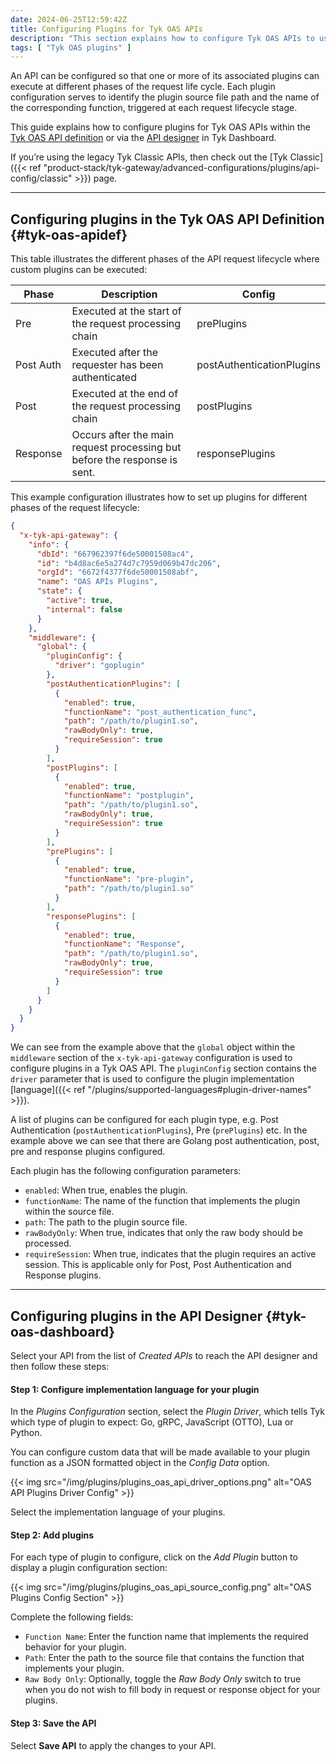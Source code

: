 ```yaml
---
date: 2024-06-25T12:59:42Z
title: Configuring Plugins for Tyk OAS APIs
description: "This section explains how to configure Tyk OAS APIs to use plugin bundles deployed on a remote web server"
tags: [ "Tyk OAS plugins" ]
---
```


An API can be configured so that one or more of its associated plugins can execute at different phases of the request life cycle. Each plugin configuration serves to identify the plugin source file path and the name of the corresponding function, triggered at each request lifecycle stage.

This guide explains how to configure plugins for Tyk OAS APIs within the [Tyk OAS API definition](#tyk-oas-apidef) or via the [API designer](#tyk-oas-dashboard) in Tyk Dashboard.

If you’re using the legacy Tyk Classic APIs, then check out the [Tyk Classic]({{< ref "product-stack/tyk-gateway/advanced-configurations/plugins/api-config/classic" >}}) page.

---

## Configuring plugins in the Tyk OAS API Definition {#tyk-oas-apidef}

This table illustrates the different phases of the API request lifecycle where custom plugins can be executed:

| Phase | Description       | Config |
| ----- | ---               | ----   |
| Pre   | Executed at the start of the request processing chain | prePlugins |            
| Post Auth | Executed after the requester has been authenticated | postAuthenticationPlugins |
| Post | Executed at the end of the request processing chain | postPlugins |       
| Response | Occurs after the main request processing but before the response is sent. | responsePlugins |      
    
This example configuration illustrates how to set up plugins for different phases of the request lifecycle:

```json {linenos=true, linenostart=1, hl_lines=["15-52"]}
{
  "x-tyk-api-gateway": {
    "info": {
      "dbId": "667962397f6de50001508ac4",
      "id": "b4d8ac6e5a274d7c7959d069b47dc206",
      "orgId": "6672f4377f6de50001508abf",
      "name": "OAS APIs Plugins",
      "state": {
        "active": true,
        "internal": false
      }
    },
    "middleware": {
      "global": {
        "pluginConfig": {
          "driver": "goplugin"
        },
        "postAuthenticationPlugins": [
          {
            "enabled": true,
            "functionName": "post_authentication_func",
            "path": "/path/to/plugin1.so",
            "rawBodyOnly": true,
            "requireSession": true
          }
        ],
        "postPlugins": [
          {
            "enabled": true,
            "functionName": "postplugin",
            "path": "/path/to/plugin1.so",
            "rawBodyOnly": true,
            "requireSession": true
          }
        ],
        "prePlugins": [
          {
            "enabled": true,
            "functionName": "pre-plugin",
            "path": "/path/to/plugin1.so"
          }
        ],
        "responsePlugins": [
          {
            "enabled": true,
            "functionName": "Response",
            "path": "/path/to/plugin1.so",
            "rawBodyOnly": true,
            "requireSession": true
          }
        ]
      }
    }
  }
}
```

We can see from the example above that the `global` object within the `middleware` section of the `x-tyk-api-gateway` configuration is used to configure plugins in a Tyk OAS API. The `pluginConfig` section contains the `driver` parameter that is used to configure the plugin implementation [language]({{< ref "/plugins/supported-languages#plugin-driver-names" >}}).

A list of plugins can be configured for each plugin type, e.g. Post Authentication (`postAuthenticationPlugins`), Pre (`prePlugins`) etc. In the example above we can see that there are Golang post authentication, post, pre and response plugins configured.

Each plugin has the following configuration parameters:

- `enabled`: When true, enables the plugin.
- `functionName`: The name of the function that implements the plugin within the source file.
- `path`: The path to the plugin source file. 
- `rawBodyOnly`: When true, indicates that only the raw body should be processed.
- `requireSession`: When true, indicates that the plugin requires an active session. This is applicable only for Post, Post Authentication and Response plugins.

---

## Configuring plugins in the API Designer {#tyk-oas-dashboard}

Select your API from the list of *Created APIs* to reach the API designer and then follow these steps:

#### Step 1: Configure implementation language for your plugin

In the *Plugins Configuration* section, select the *Plugin Driver*, which tells Tyk which type of plugin to expect: Go, gRPC, JavaScript (OTTO), Lua or Python.

You can configure custom data that will be made available to your plugin function as a JSON formatted object in the *Config Data* option.

{{< img src="/img/plugins/plugins_oas_api_driver_options.png" alt="OAS API Plugins Driver Config" >}}

Select the implementation language of your plugins.

#### Step 2: Add plugins

For each type of plugin to configure, click on the *Add Plugin* button to display a plugin configuration section:

{{< img src="/img/plugins/plugins_oas_api_source_config.png" alt="OAS Plugins Config Section" >}}

Complete the following fields:

- `Function Name`: Enter the function name that implements the required behavior for your plugin.
- `Path`: Enter the path to the source file that contains the function that implements your plugin.
- `Raw Body Only`: Optionally, toggle the *Raw Body Only* switch to true when you do not wish to fill body in request or response object for your plugins.

#### Step 3: Save the API

Select **Save API** to apply the changes to your API.